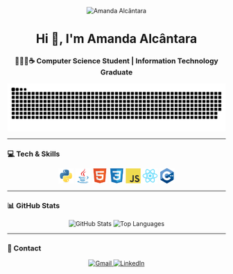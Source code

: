 <p align="center">
  <img src="https://github.com/user-attachments/assets/811514ec-9795-4598-997a-6050829b8c93" alt="Amanda Alcântara" width="250"/>
</p>

<h1 align="center">Hi 👋, I'm Amanda Alcântara</h1>
<h3 align="center">👩🏻‍💻☕ Computer Science Student | Information Technology Graduate</h3>

<p align="center">
  <img src="https://raw.githubusercontent.com/Elanza-48/Elanza-48/main/resources/img/github-contribution-grid-snake.svg" alt="snake animation"/>
</p>

---

### 💻 Tech & Skills  

<p align="center">
  <img alt="Python" height="35" src="https://raw.githubusercontent.com/devicons/devicon/master/icons/python/python-original.svg"/>
  <img alt="Java" height="35" src="https://raw.githubusercontent.com/devicons/devicon/master/icons/java/java-original.svg"/>
  <img alt="HTML" height="35" src="https://raw.githubusercontent.com/devicons/devicon/master/icons/html5/html5-original.svg"/>
  <img alt="CSS" height="35" src="https://raw.githubusercontent.com/devicons/devicon/master/icons/css3/css3-original.svg"/>
  <img alt="JavaScript" height="35" src="https://raw.githubusercontent.com/devicons/devicon/master/icons/javascript/javascript-original.svg"/>
  <img alt="React" height="35" src="https://raw.githubusercontent.com/devicons/devicon/master/icons/react/react-original.svg"/>
  <img alt="C++" height="35" src="https://raw.githubusercontent.com/devicons/devicon/master/icons/cplusplus/cplusplus-original.svg"/>
</p>

---

### 📊 GitHub Stats

<p align="center">
  <img height="180em" src="https://github-readme-stats-eight-theta.vercel.app/api?username=amandaalbez&show_icons=true&theme=material-palenight&include_all_commits=true&count_private=true" alt="GitHub Stats"/>
  <img height="180em" src="https://github-readme-stats-eight-theta.vercel.app/api/top-langs/?username=amandaalbez&layout=compact&langs_count=8&theme=material-palenight" alt="Top Languages"/>
</p>

---

### 💌 Contact

<p align="center">
  <a href="mailto:amandaalbezz@gmail.com" target="_blank" title="Gmail">
    <img src="https://img.shields.io/badge/-Gmail-FF0000?style=flat-square&labelColor=FF0000&logo=gmail&logoColor=white" alt="Gmail"/>
  </a>
  <a href="https://www.linkedin.com/in/amanda-alc%C3%A2ntaraa/" target="_blank" title="LinkedIn">
    <img src="https://img.shields.io/badge/-Linkedin-0e76a8?style=flat-square&logo=Linkedin&logoColor=white" alt="LinkedIn"/>
  </a>
</p>
